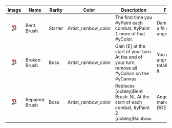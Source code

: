 | Image | Name | Rarity | Color | Description | Flavor |
| ----- | ---- | ------ | ----- | ----------- | ------ |
| ![](relics/artistmod-BlueBrush.png) | Bent Brush | Starter | Artist_rainbow_color | The first time you #yPaint each combat, #yPaint 1 more of that #yColor. | Damaged in a fit of anger. |
| ![](relics/artistmod-BrokenBrush.png) | Broken Brush | Boss | Artist_rainbow_color | Gain [E] at the start of your turn. At the end of your turn, remove all #yColors on the #yCanvas. | You got angrier and totally broke it. |
| ![](relics/artistmod-FixedBrush.png) | Repaired Brush | Boss | Artist_rainbow_color | Replaces [oobley]Bent Brush. NL At the start of each combat, #yPaint 2 [oobley]Rainbow. | Anger management DOES work! |
